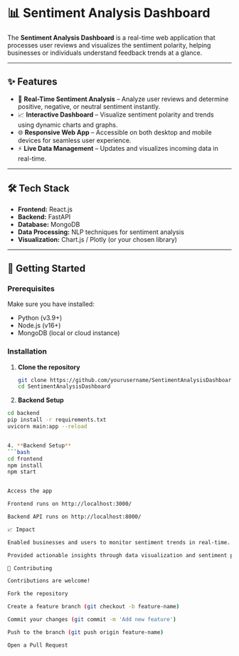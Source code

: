 # 📊 Sentiment Analysis Dashboard

The **Sentiment Analysis Dashboard** is a real-time web application that processes user reviews and visualizes the sentiment polarity, helping businesses or individuals understand feedback trends at a glance.

---

## ✨ Features
- 💬 **Real-Time Sentiment Analysis** – Analyze user reviews and determine positive, negative, or neutral sentiment instantly.  
- 📈 **Interactive Dashboard** – Visualize sentiment polarity and trends using dynamic charts and graphs.  
- 🌐 **Responsive Web App** – Accessible on both desktop and mobile devices for seamless user experience.  
- ⚡ **Live Data Management** – Updates and visualizes incoming data in real-time.

---

## 🛠️ Tech Stack
- **Frontend:** React.js  
- **Backend:** FastAPI  
- **Database:** MongoDB  
- **Data Processing:** NLP techniques for sentiment analysis  
- **Visualization:** Chart.js / Plotly (or your chosen library)

---

## 🚀 Getting Started

### Prerequisites
Make sure you have installed:
- Python (v3.9+)  
- Node.js (v16+)  
- MongoDB (local or cloud instance)

### Installation
1. **Clone the repository**
   ```bash
   git clone https://github.com/yourusername/SentimentAnalysisDashboard.git
   cd SentimentAnalysisDashboard
2. **Backend Setup**
```bash
cd backend
pip install -r requirements.txt
uvicorn main:app --reload


4. **Backend Setup**
```bash
cd frontend
npm install
npm start


Access the app

Frontend runs on http://localhost:3000/

Backend API runs on http://localhost:8000/

📈 Impact

Enabled businesses and users to monitor sentiment trends in real-time.

Provided actionable insights through data visualization and sentiment polarity tracking.

🤝 Contributing

Contributions are welcome!

Fork the repository

Create a feature branch (git checkout -b feature-name)

Commit your changes (git commit -m 'Add new feature')

Push to the branch (git push origin feature-name)

Open a Pull Request
